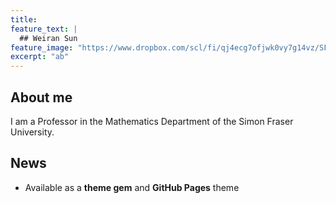 ```yaml
---
title:
feature_text: |
  ## Weiran Sun
feature_image: "https://www.dropbox.com/scl/fi/qj4ecg7ofjwk0vy7g14vz/SFU-cut.jpg?rlkey=c2imhr50n5kp64b3uya721qtd&dl=0"
excerpt: "ab"
---
```


## About me

I am a Professor in the Mathematics Department of the Simon Fraser University.

## News

- Available as a **theme gem** and **GitHub Pages** theme
